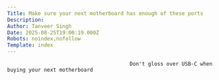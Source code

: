 ```yaml
---
Title: Make sure your next motherboard has enough of these ports
Description: 
Author: Tanveer Singh
Date: 2025-08-25T19:00:19.000Z
Robots: noindex,nofollow
Template: index
---
```


                                            Don't gloss over USB-C when buying your next motherboard
                                        